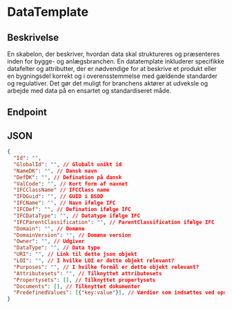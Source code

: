 # DataTemplate

## Beskrivelse

En skabelon, der beskriver, hvordan data skal struktureres og præsenteres inden for bygge- og anlægsbranchen. En datatemplate inkluderer specifikke datafelter og attributter, der er nødvendige for at beskrive et produkt eller en bygningsdel korrekt og i overensstemmelse med gældende standarder og regulativer. Det gør det muligt for branchens aktører at udveksle og arbejde med data på en ensartet og standardiseret måde.

## Endpoint

## JSON

```json
{
  "Id": "",
  "GlobalId": "", // Globalt unikt id
  "NameDK": "", // Dansk navn
  "DefDK": "", // Defination på dansk
  "ValCode": "", // Kort form af navnet
  "IFCClassName" // IFCClass name
  "IFDGuid": "", // GUID i BSDD
  "IFCName": "", // Navn ifølge IFC
  "IFCDef": "", // Defination ifølge IFC
  "IFCDataType": "", // Datatype ifølge IFC
  "IFCParentClassification": "", // ParentClassification ifølge IFC
  "Domain": "", // Domæne
  "DomainVersion": "", // Domæne version
  "Owner": "", // Udgiver
  "DataType": "", // Data type
  "URI": "", // Link til dette json objekt
  "LOI": "", // I hvilke LOI er dette objekt relevant?
  "Purposes": "", // I hvilke formål er dette objekt relevant?
  "Attributesets": "", // Tilknyttet attributesets
  "Propertysets": [], // Tilknyttet propertysets
  "Documents": [], // Tilknyttet dokumenter
  "PredefinedValues": [{"key:value"}], // Værdier som indsættes ved oprettelse
}
```
